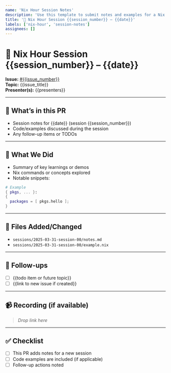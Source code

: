 ```yaml
---
name: 'Nix Hour Session Notes'
description: 'Use this template to submit notes and examples for a Nix Hour session'
title: '🚀 Nix Hour Session {{session_number}} – {{date}}'
labels: ['nix-hour', 'session-notes']
assignees: []
---
```


# 🚀 Nix Hour Session {{session_number}} – {{date}}

**Issue:** [#{{issue_number}}](https://github.com/ATA-LLC/nix-hour/issues/{{issue_number}})  
**Topic:** {{issue_title}}  
**Presenter(s):** {{presenters}}

---

## 📂 What’s in this PR

- Session notes for {{date}} (session {{session_number}})
- Code/examples discussed during the session
- Any follow-up items or TODOs

---

## 🔧 What We Did

- Summary of key learnings or demos
- Nix commands or concepts explored
- Notable snippets:

```nix
# Example
{ pkgs, ... }:
{
  packages = [ pkgs.hello ];
}
```

---

## 📄 Files Added/Changed

- `sessions/2025-03-31-session-00/notes.md`
- `sessions/2025-03-31-session-00/example.nix`

---

## 📝 Follow-ups

- [ ] {{todo item or future topic}}
- [ ] {{link to new issue if created}}

---

## 📹 Recording (if available)

> _Drop link here_

---

## ✅ Checklist

- [ ] This PR adds notes for a new session
- [ ] Code examples are included (if applicable)
- [ ] Follow-up actions noted
